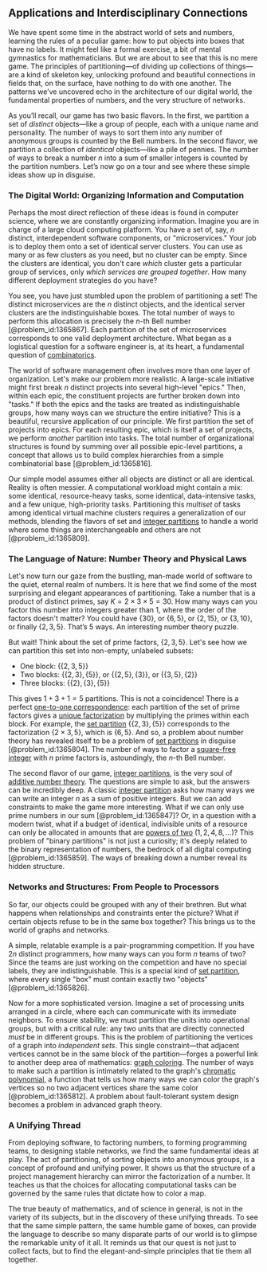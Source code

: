 ## Applications and Interdisciplinary Connections

We have spent some time in the abstract world of sets and numbers, learning the rules of a peculiar game: how to put objects into boxes that have no labels. It might feel like a formal exercise, a bit of mental gymnastics for mathematicians. But we are about to see that this is no mere game. The principles of partitioning—of dividing up collections of things—are a kind of skeleton key, unlocking profound and beautiful connections in fields that, on the surface, have nothing to do with one another. The patterns we’ve uncovered echo in the architecture of our digital world, the fundamental properties of numbers, and the very structure of networks.

As you’ll recall, our game has two basic flavors. In the first, we partition a set of *distinct* objects—like a group of people, each with a unique name and personality. The number of ways to sort them into any number of anonymous groups is counted by the Bell numbers. In the second flavor, we partition a collection of *identical* objects—like a pile of pennies. The number of ways to break a number $n$ into a sum of smaller integers is counted by the partition numbers. Let’s now go on a tour and see where these simple ideas show up in disguise.

### The Digital World: Organizing Information and Computation

Perhaps the most direct reflection of these ideas is found in computer science, where we are constantly organizing information. Imagine you are in charge of a large cloud computing platform. You have a set of, say, $n$ distinct, interdependent software components, or "microservices." Your job is to deploy them onto a set of identical server clusters. You can use as many or as few clusters as you need, but no cluster can be empty. Since the clusters are identical, you don't care *which* cluster gets a particular group of services, only *which services are grouped together*. How many different deployment strategies do you have?

You see, you have just stumbled upon the problem of partitioning a set! The distinct microservices are the $n$ distinct objects, and the identical server clusters are the indistinguishable boxes. The total number of ways to perform this allocation is precisely the $n$-th Bell number [@problem_id:1365867]. Each partition of the set of microservices corresponds to one valid deployment architecture. What began as a logistical question for a software engineer is, at its heart, a fundamental question of [combinatorics](@article_id:143849).

The world of software management often involves more than one layer of organization. Let's make our problem more realistic. A large-scale initiative might first break $n$ distinct projects into several high-level "epics." Then, within each epic, the constituent projects are further broken down into "tasks." If both the epics and the tasks are treated as indistinguishable groups, how many ways can we structure the entire initiative? This is a beautiful, recursive application of our principle. We first partition the set of projects into epics. For each resulting epic, which is itself a set of projects, we perform *another* partition into tasks. The total number of organizational structures is found by summing over all possible epic-level partitions, a concept that allows us to build complex hierarchies from a simple combinatorial base [@problem_id:1365816].

Our simple model assumes either all objects are distinct or all are identical. Reality is often messier. A computational workload might contain a mix: some identical, resource-heavy tasks, some identical, data-intensive tasks, and a few unique, high-priority tasks. Partitioning this *multiset* of tasks among identical virtual machine clusters requires a generalization of our methods, blending the flavors of set and [integer partitions](@article_id:138808) to handle a world where some things are interchangeable and others are not [@problem_id:1365809].

### The Language of Nature: Number Theory and Physical Laws

Let's now turn our gaze from the bustling, man-made world of software to the quiet, eternal realm of numbers. It is here that we find some of the most surprising and elegant appearances of partitioning. Take a number that is a product of distinct primes, say $K = 2 \times 3 \times 5 = 30$. How many ways can you factor this number into integers greater than 1, where the order of the factors doesn't matter? You could have $\{30\}$, or $\{6, 5\}$, or $\{2, 15\}$, or $\{3, 10\}$, or finally $\{2, 3, 5\}$. That’s 5 ways. An interesting number theory puzzle.

But wait! Think about the set of prime factors, $\{2, 3, 5\}$. Let's see how we can partition this set into non-empty, unlabeled subsets:
- One block: $\{\{2, 3, 5\}\}$
- Two blocks: $\{\{2, 3\}, \{5\}\}$, or $\{\{2, 5\}, \{3\}\}$, or $\{\{3, 5\}, \{2\}\}$
- Three blocks: $\{\{2\}, \{3\}, \{5\}\}$

This gives $1+3+1=5$ partitions. This is not a coincidence! There is a perfect [one-to-one correspondence](@article_id:143441): each partition of the set of prime factors gives a [unique factorization](@article_id:151819) by multiplying the primes within each block. For example, the [set partition](@article_id:146637) $\{\{2, 3\}, \{5\}\}$ corresponds to the factorization $\{2 \times 3, 5\}$, which is $\{6, 5\}$. And so, a problem about number theory has revealed itself to be a problem of [set partitions](@article_id:266489) in disguise [@problem_id:1365804]. The number of ways to factor a [square-free integer](@article_id:151731) with $n$ prime factors is, astoundingly, the $n$-th Bell number.

The second flavor of our game, [integer partitions](@article_id:138808), is the very soul of [additive number theory](@article_id:200951). The questions are simple to ask, but the answers can be incredibly deep. A classic [integer partition](@article_id:261248) asks how many ways we can write an integer $n$ as a sum of positive integers. But we can add constraints to make the game more interesting. What if we can only use prime numbers in our sum [@problem_id:1365847]? Or, in a question with a modern twist, what if a budget of identical, indivisible units of a resource can only be allocated in amounts that are [powers of two](@article_id:195834) ($1, 2, 4, 8, \dots$)? This problem of "binary partitions" is not just a curiosity; it's deeply related to the binary representation of numbers, the bedrock of all digital computing [@problem_id:1365859]. The ways of breaking down a number reveal its hidden structure.

### Networks and Structures: From People to Processors

So far, our objects could be grouped with any of their brethren. But what happens when relationships and constraints enter the picture? What if certain objects refuse to be in the same box together? This brings us to the world of graphs and networks.

A simple, relatable example is a pair-programming competition. If you have $2n$ distinct programmers, how many ways can you form $n$ teams of two? Since the teams are just working on the competition and have no special labels, they are indistinguishable. This is a special kind of [set partition](@article_id:146637), where every single "box" must contain exactly two "objects" [@problem_id:1365826].

Now for a more sophisticated version. Imagine a set of processing units arranged in a circle, where each can communicate with its immediate neighbors. To ensure stability, we must partition the units into operational groups, but with a critical rule: any two units that are directly connected *must* be in different groups. This is the problem of partitioning the vertices of a graph into *independent sets*. This single constraint—that adjacent vertices cannot be in the same block of the partition—forges a powerful link to another deep area of mathematics: [graph coloring](@article_id:157567). The number of ways to make such a partition is intimately related to the graph's [chromatic polynomial](@article_id:266775), a function that tells us how many ways we can color the graph's vertices so no two adjacent vertices share the same color [@problem_id:1365812]. A problem about fault-tolerant system design becomes a problem in advanced graph theory.

### A Unifying Thread

From deploying software, to factoring numbers, to forming programming teams, to designing stable networks, we find the same fundamental ideas at play. The act of partitioning, of sorting objects into anonymous groups, is a concept of profound and unifying power. It shows us that the structure of a project management hierarchy can mirror the factorization of a number. It teaches us that the choices for allocating computational tasks can be governed by the same rules that dictate how to color a map.

The true beauty of mathematics, and of science in general, is not in the variety of its subjects, but in the discovery of these unifying threads. To see that the same simple pattern, the same humble game of boxes, can provide the language to describe so many disparate parts of our world is to glimpse the remarkable unity of it all. It reminds us that our quest is not just to collect facts, but to find the elegant-and-simple principles that tie them all together.
